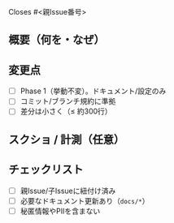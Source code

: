 Closes #<親Issue番号>

## 概要（何を・なぜ）

## 変更点

- [ ] Phase 1（挙動不変）。ドキュメント/設定のみ
- [ ] コミット/ブランチ規約に準拠
- [ ] 差分は小さく（≤ 約300行）

## スクショ / 計測（任意）

## チェックリスト

- [ ] 親Issue/子Issueに紐付け済み
- [ ] 必要なドキュメント更新あり（`docs/*`）
- [ ] 秘匿情報やPIIを含まない

